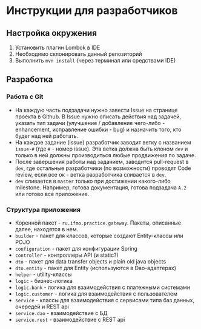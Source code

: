 # Инструкции для разработчиков
## Настройка окружения
1. Установить плагин Lombok в IDE
2. Необходимо склонировать данный репозиторий
3. Выполнить `mvn install` (через терминал или средствами IDE)

## Разработка

### Работа с Git
* На каждую часть подзадачи нужно завести Issue на странице проекта в Github. 
В Issue нужно описать действия над задачей, указать тип задачи (улучшение /
добавление чего-либо - enhancement, исправление ошибки - bug) и назначить 
того, кто будет над ней работать.
* На каждое задание (issue) разработчик заводит ветку с названием `issue-#`
(где `#` - номер issue). Эта ветка должна быть клоном `dev` и только в ней 
должны производиться любые продвижения по задаче. 
 * После завершения работы над заданием, заводится pull-request в `dev`,
 где остальные разработчики (по возможности) проводят Code review,
 если все ок - ветка разработчика сливается в `dev`.
 * `dev` сливается в `master` только при достижении какого-либо milestone.
 Например, готова документация, готова подзадача `A.2` или готово все 
 приложение.
 
 ### Структура приложения
 
 * Коренной пакет - `ru.ifmo.practice.gateway`. Пакеты, описанные далее, находятся в нем.
 * `builder` - пакет для классов, которые создают Entity-классы или POJO
 * `configuration` - пакет для конфигурации Spring
 * `controller` - контроллеры API (и static?)
 * `dto` - пакет для data transfer objects и plain old java objects
 * `dto.entity` - пакет для Entity (используются в Dao-адаптерах)
 * `helper` - utility-классы
 * `logic` - бизнес-логика
 * `logic.bank` - логика для взаимодействия с платежными системами
 * `logic.customer` - логика для взаимодействия с пользователем
 * `service` - классы для взаимодействия с сервисами типа баз данных, очередей и REST api
 * `service.dao` - взаимодействие с БД
 * `service.rest` - взаимодействие с REST api